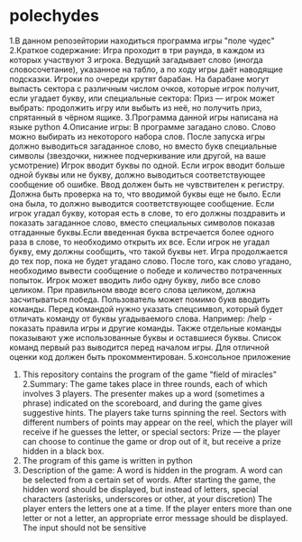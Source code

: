 # polechydes
1.В данном репозейтории находиться программа игры "поле чудес" 
2.Краткое содержание:
Игра проходит в три раунда, в каждом из которых участвуют 3 игрока. Ведущий загадывает слово (иногда словосочетание), указанное на табло, а по ходу игры даёт наводящие подсказки. Игроки по очереди крутят барабан. На барабане могут выпасть сектора с различным числом очков, которые игрок получит, если угадает букву, или специальные сектора:
Приз — игрок может выбрать: продолжить игру или выбыть из неё, но получить приз, спрятанный в чёрном ящике.
3.Программа данной игры написана на языке python 
4.Описание игры: 
В программе загадано слово. Слово можно выбирать из некоторого набора слов. После запуска игры должно выводиться загаданное слово, но вместо букв специальные символы (звездочки, нижнее подчеркивание или другой, на ваше усмотрение) Игрок вводит буквы по одной. Если игрок вводит больше одной буквы или не букву, должно выводиться соответствующее сообщение об ошибке. Ввод должен быть не чувствителен к регистру. Должна быть проверка на то, что вводимой буквы еще не было. Если она была, то должно выводится соответствующее сообщение. Если игрок угадал букву, которая есть в слове, то его должны поздравить и показать загаданное слово, вместо специальных символов показав отгаданные буквы.Если введенная буква встречается более одного раза в слове, то необходимо открыть их все. Если игрок не угадал букву, ему должны сообщить, что такой буквы нет. Игра продолжается до тех пор, пока не будет угадано слово. После того, как слово угадано, необходимо вывести сообщение о победе и количество потраченных попыток. Игрок может вводить либо одну букву, либо все слово целиком. При правильном вводе всего слова целиком, должна засчитываться победа. Пользователь может помимо букв вводить команды. Перед командой нужно указать спецсимвол, который будет отличать команду от буквы угадываемого слова. Например: /help - показать правила игры и другие команды. Также отдельные команды показывают уже использованные буквы и оставшиеся буквы. Список команд первый раз выводится перед началом игры. Для отличной оценки код должен быть прокомментирован. 
5.консольное приложение
1. This repository contains the program of the game "field of miracles" 
2.Summary:
The game takes place in three rounds, each of which involves 3 players. The presenter makes up a word (sometimes a phrase) indicated on the scoreboard, and during the game gives suggestive hints. The players take turns spinning the reel. Sectors with different numbers of points may appear on the reel, which the player will receive if he guesses the letter, or special sectors:
Prize — the player can choose to continue the game or drop out of it, but receive a prize hidden in a black box.
3. The program of this game is written in python 
4. Description of the game: 
A word is hidden in the program. A word can be selected from a certain set of words. After starting the game, the hidden word should be displayed, but instead of letters, special characters (asterisks, underscores or other, at your discretion) The player enters the letters one at a time. If the player enters more than one letter or not a letter, an appropriate error message should be displayed. The input should not be sensitive
